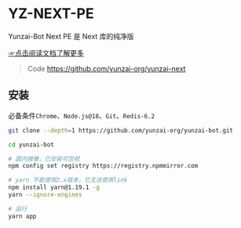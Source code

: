 # YZ-NEXT-PE

Yunzai-Bot Next PE 是 Next 库的纯净版

[☞点击阅读文档了解更多](https://yunzai-org.github.io/docs/)

> Code https://github.com/yunzai-org/yunzai-next

## 安装

必备条件`Chrome`、`Node.js@18`、`Git`、`Redis-6.2`

```sh
git clone --depth=1 https://github.com/yunzai-org/yunzai-bot.git
```

```sh
cd yunzai-bot
```

```sh
# 国内镜像，已安装可忽视
npm config set registry https://registry.npmmirror.com
```

```sh
# yarn 不能使用2.x版本，它无法使用link
npm install yarn@1.19.1 -g
yarn --ignore-engines
```

```sh
# 运行
yarn app
```
